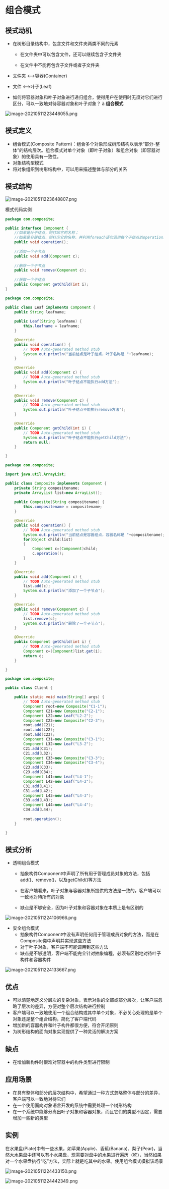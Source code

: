 # 组合模式


<!--more-->

## 模式动机

- 在树形目录结构中，包含文件和文件夹两类不同的元素

  - 在文件夹中可以包含文件，还可以继续包含子文件夹

  - 在文件中不能再包含子文件或者子文件夹

- 文件夹  <-->容器(Container)

- 文件  <-->叶子(Leaf)

- 如何将容器对象和叶子对象进行递归组合，使得用户在使用时无须对它们进行区分，可以一致地对待容器对象和叶子对象？ à **组合模式**

![image-20210511223446055.png](/posts/设计模式/组合模式/image-20210511223446055.png)

## 模式定义

- 组合模式(Composite Pattern)：组合多个对象形成树形结构以表示“部分-整体”的结构层次。组合模式对单个对象（即叶子对象）和组合对象（即容器对象）的使用具有一致性。
- 对象结构型模式
- 将对象组织到树形结构中，可以用来描述整体与部分的关系

## 模式结构

![image-20210511223648807.png](/posts/设计模式/组合模式/image-20210511223648807.png)

模式代码实例

```java
package com.composite;

public interface Component {
	//如果是叶子结点，则打印它的名称；
	//如果是容器结点，则打印它的名称，并利用foreach语句调用每个子结点的operation方法
	public void operation();
	
	//添加一个子节点
	public void add(Component c);
	
	//删除一个子节点
	public void remove(Component c);
	
	//获取一个子结点
	public Component getChild(int i);
}

```

```java
package com.composite;

public class Leaf implements Component {
	public String leafname;
	
	public Leaf(String leafname) {
		this.leafname = leafname;
	}

	@Override
	public void operation() {
		// TODO Auto-generated method stub
		System.out.println("当前结点是叶子结点，叶子名称是 "+leafname);
	}

	@Override
	public void add(Component c) {
		// TODO Auto-generated method stub
		System.out.println("叶子结点不能执行add方法");
	}

	@Override
	public void remove(Component c) {
		// TODO Auto-generated method stub
		System.out.println("叶子结点不能执行remove方法");
	}

	@Override
	public Component getChild(int i) {
		// TODO Auto-generated method stub
		System.out.println("叶子结点不能执行getChild方法");
		return null;
	}

}

```

```java
package com.composite;

import java.util.ArrayList;

public class Composite implements Component {
	private String compositename;
	private ArrayList list=new ArrayList();
	
	public Composite(String compositename) {
		this.compositename = compositename;
	}

	@Override
	public void operation() {
		// TODO Auto-generated method stub
		System.out.println("当前结点是容器结点，容器名称是 "+compositename);
		for(Object child:list)
		{
			Component c=(Component)child;
			c.operation();
		}
	}

	@Override
	public void add(Component c) {
		// TODO Auto-generated method stub
		list.add(c);
		System.out.println("添加了一个子节点");
	}

	@Override
	public void remove(Component c) {
		// TODO Auto-generated method stub
		list.remove(c);
		System.out.println("删除了一个子节点");
	}

	@Override
	public Component getChild(int i) {
		// TODO Auto-generated method stub
		Component c=(Component)list.get(i);
		return c;
	}

}

```

```java
package com.composite;

public class Client {

	public static void main(String[] args) {
		// TODO Auto-generated method stub
		Component root=new Composite("C1-1");
		Component C21=new Composite("C2-1");
		Component L22=new Leaf("L2-2");
		Component C23=new Composite("C2-3");
		root.add(C21);
		root.add(L22);
		root.add(C23);
		Component C31=new Composite("C3-1");
		Component L32=new Leaf("L3-2");
		C21.add(C31);
		C21.add(L32);
		Component C33=new Composite("C3-3");
		Component C34=new Composite("C3-4");
		C23.add(C33);
		C23.add(C34);
		Component L41=new Leaf("L4-1");
		Component L42=new Leaf("L4-2");
		C31.add(L41);
		C31.add(L42);
		Component L43=new Leaf("L4-3");
		C33.add(L43);
		Component L44=new Leaf("L4-4");
		C34.add(L44);
		
		root.operation();
	}

}
```



## 模式分析

- 透明组合模式

  - 抽象构件Component中声明了所有用于管理成员对象的方法，包括add()、remove()，以及getChild()等方法

  - 在客户端看来，叶子对象与容器对象所提供的方法是一致的，客户端可以一致地对待所有的对象

  - 缺点是不够安全，因为叶子对象和容器对象在本质上是有区别的

![image-20210511224106966.png](/posts/设计模式/组合模式/image-20210511224106966.png)

- 安全组合模式
  - 抽象构件Component中没有声明任何用于管理成员对象的方法，而是在Composite类中声明并实现这些方法
  - 对于叶子对象，客户端不可能调用到这些方法
  - 缺点是不够透明，客户端不能完全针对抽象编程，必须有区别地对待叶子构件和容器构件

![image-20210511224133667.png](/posts/设计模式/组合模式/image-20210511224133667.png)



## 优点

- 可以清楚地定义分层次的复杂对象，表示对象的全部或部分层次，让客户端忽略了层次的差异，方便对整个层次结构进行控制
- 客户端可以一致地使用一个组合结构或其中单个对象，不必关心处理的是单个对象还是整个组合结构，简化了客户端代码
- 增加新的容器构件和叶子构件都很方便，符合开闭原则
- 为树形结构的面向对象实现提供了一种灵活的解决方案

## 缺点

- 在增加新构件时很难对容器中的构件类型进行限制

## 应用场景

- 在具有整体和部分的层次结构中，希望通过一种方式忽略整体与部分的差异，客户端可以一致地对待它们
- 在一个使用面向对象语言开发的系统中需要处理一个树形结构
- 在一个系统中能够分离出叶子对象和容器对象，而且它们的类型不固定，需要增加一些新的类型

## 实例

在水果盘(Plate)中有一些水果，如苹果(Apple)、香蕉(Banana)、梨子(Pear)，当然大水果盘中还可以有小水果盘，现需要对盘中的水果进行遍历（吃），当然如果对一个水果盘执行“吃”方法，实际上就是吃其中的水果。使用组合模式模拟该场景

![image-20210511224433150.png](/posts/设计模式/组合模式/image-20210511224433150.png)

![image-20210511224442349.png](/posts/设计模式/组合模式/image-20210511224442349.png)
